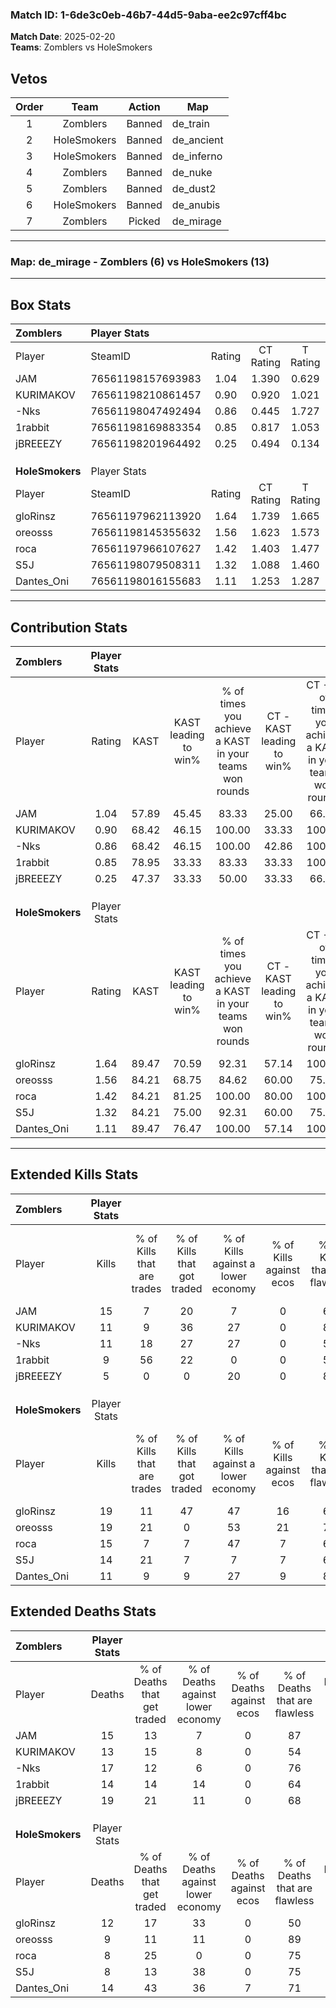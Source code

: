 ### Match ID: 1-6de3c0eb-46b7-44d5-9aba-ee2c97cff4bc  
**Match Date**: 2025-02-20  
**Teams**: Zomblers vs HoleSmokers  

## Vetos  

| Order | Team | Action | Map |
| :---: | :--: | :----: | --- |
| 1 | Zomblers | Banned | de_train |
| 2 | HoleSmokers | Banned | de_ancient |
| 3 | HoleSmokers | Banned | de_inferno |
| 4 | Zomblers | Banned | de_nuke |
| 5 | Zomblers | Banned | de_dust2 |
| 6 | HoleSmokers | Banned | de_anubis |
| 7 | Zomblers | Picked | de_mirage |

---  

### **Map**: de_mirage - Zomblers (6) vs HoleSmokers (13)  
---  

## Box Stats  

| **Zomblers**    | Player Stats      |        |           |          |       |       |       |         |        |      |     |
| :- | :- | :-: | :-: | :-: | :-: | :-: | :-: | :-: | :-: | :-: | :-: |
| Player          | SteamID           | Rating | CT Rating | T Rating | KAST  |  ADR  | Kills | Assists | Deaths | K/D  | HS% |
| JAM             | 76561198157693983 |  1.04  |   1.390   |  0.629   | 57.89 | 83.4  |  15   |    5    |   15   | 1.00 | 20  |
| KURIMAKOV       | 76561198210861457 |  0.90  |   0.920   |  1.021   | 68.42 | 57.1  |  11   |    4    |   13   | 0.85 | 54  |
| -Nks            | 76561198047492494 |  0.86  |   0.445   |  1.727   | 68.42 | 76.7  |  11   |    6    |   17   | 0.65 | 54  |
| 1rabbit         | 76561198169883354 |  0.85  |   0.817   |  1.053   | 78.95 | 57.1  |   9   |    2    |   14   | 0.64 | 66  |
| jBREEEZY        | 76561198201964492 |  0.25  |   0.494   |  0.134   | 47.37 | 37.8  |   5   |    5    |   19   | 0.26 | 40  |
|                 |                   |        |           |          |       |       |       |         |        |      |     |
|                 |                   |        |           |          |       |       |       |         |        |      |     |
|                 |                   |        |           |          |       |       |       |         |        |      |     |
| **HoleSmokers** | Player Stats      |        |           |          |       |       |       |         |        |      |     |
| Player          | SteamID           | Rating | CT Rating | T Rating | KAST  |  ADR  | Kills | Assists | Deaths | K/D  | HS% |
| gloRinsz        | 76561197962113920 |  1.64  |   1.739   |  1.665   | 89.47 | 116.2 |  19   |    4    |   12   | 1.58 | 52  |
| oreosss         | 76561198145355632 |  1.56  |   1.623   |  1.573   | 84.21 | 84.3  |  19   |    1    |   9    | 2.11 | 42  |
| roca            | 76561197966107627 |  1.42  |   1.403   |  1.477   | 84.21 | 79.6  |  15   |    6    |   8    | 1.88 | 73  |
| S5J             | 76561198079508311 |  1.32  |   1.088   |  1.460   | 84.21 | 69.8  |  14   |    2    |   8    | 1.75 | 71  |
| Dantes_Oni      | 76561198016155683 |  1.11  |   1.253   |  1.287   | 89.47 | 75.5  |  11   |    8    |   14   | 0.79 | 63  |
---  

## Contribution Stats  

| **Zomblers**    | Player Stats |       |                      |                                                        |                           |                                                             |                          |                                                            |
| :- | :-: | :-: | :-: | :-: | :-: | :-: | :-: | :-: |
| Player          |    Rating    | KAST  | KAST leading to win% | % of times you achieve a KAST in your teams won rounds | CT - KAST leading to win% | CT - % of times you achieve a KAST in your teams won rounds | T - KAST leading to win% | T - % of times you achieve a KAST in your teams won rounds |
| JAM             |     1.04     | 57.89 |        45.45         |                         83.33                          |           25.00           |                            66.67                            |          100.00          |                           100.00                           |
| KURIMAKOV       |     0.90     | 68.42 |        46.15         |                         100.00                         |           33.33           |                           100.00                            |          75.00           |                           100.00                           |
| -Nks            |     0.86     | 68.42 |        46.15         |                         100.00                         |           42.86           |                           100.00                            |          50.00           |                           100.00                           |
| 1rabbit         |     0.85     | 78.95 |        33.33         |                         83.33                          |           33.33           |                           100.00                            |          33.33           |                           66.67                            |
| jBREEEZY        |     0.25     | 47.37 |        33.33         |                         50.00                          |           33.33           |                            66.67                            |          33.33           |                           33.33                            |
|                 |              |       |                      |                                                        |                           |                                                             |                          |                                                            |
|                 |              |       |                      |                                                        |                           |                                                             |                          |                                                            |
|                 |              |       |                      |                                                        |                           |                                                             |                          |                                                            |
| **HoleSmokers** | Player Stats |       |                      |                                                        |                           |                                                             |                          |                                                            |
| Player          |    Rating    | KAST  | KAST leading to win% | % of times you achieve a KAST in your teams won rounds | CT - KAST leading to win% | CT - % of times you achieve a KAST in your teams won rounds | T - KAST leading to win% | T - % of times you achieve a KAST in your teams won rounds |
| gloRinsz        |     1.64     | 89.47 |        70.59         |                         92.31                          |           57.14           |                           100.00                            |          80.00           |                           88.89                            |
| oreosss         |     1.56     | 84.21 |        68.75         |                         84.62                          |           60.00           |                            75.00                            |          72.73           |                           88.89                            |
| roca            |     1.42     | 84.21 |        81.25         |                         100.00                         |           80.00           |                           100.00                            |          81.82           |                           100.00                           |
| S5J             |     1.32     | 84.21 |        75.00         |                         92.31                          |           60.00           |                            75.00                            |          81.82           |                           100.00                           |
| Dantes_Oni      |     1.11     | 89.47 |        76.47         |                         100.00                         |           57.14           |                           100.00                            |          90.00           |                           100.00                           |
---  

## Extended Kills Stats  

| **Zomblers**    | Player Stats |                            |                            |                                    |                         |                              |                                 |                                       |                    |           |
| :- | :-: | :-: | :-: | :-: | :-: | :-: | :-: | :-: | :-: | :-: |
| Player          |    Kills     | % of Kills that are trades | % of Kills that got traded | % of Kills against a lower economy | % of Kills against ecos | % of Kills that are flawless | % of Kills that are close duels | % of Kills that are assisted by flash | Pistol Round Kills | AWP Kills |
| JAM             |      15      |             7              |             20             |                 7                  |            0            |              67              |               13                |                   0                   |         9          |     0     |
| KURIMAKOV       |      11      |             9              |             36             |                 27                 |            0            |              82              |                0                |                   9                   |         0          |     0     |
| -Nks            |      11      |             18             |             27             |                 27                 |            0            |              55              |                9                |                   9                   |         0          |     1     |
| 1rabbit         |      9       |             56             |             22             |                 0                  |            0            |              56              |               33                |                   0                   |         0          |     1     |
| jBREEEZY        |      5       |             0              |             0              |                 20                 |            0            |              80              |                0                |                   0                   |         0          |     0     |
|                 |              |                            |                            |                                    |                         |                              |                                 |                                       |                    |           |
|                 |              |                            |                            |                                    |                         |                              |                                 |                                       |                    |           |
|                 |              |                            |                            |                                    |                         |                              |                                 |                                       |                    |           |
| **HoleSmokers** | Player Stats |                            |                            |                                    |                         |                              |                                 |                                       |                    |           |
| Player          |    Kills     | % of Kills that are trades | % of Kills that got traded | % of Kills against a lower economy | % of Kills against ecos | % of Kills that are flawless | % of Kills that are close duels | % of Kills that are assisted by flash | Pistol Round Kills | AWP Kills |
| gloRinsz        |      19      |             11             |             47             |                 47                 |           16            |              68              |               11                |                   0                   |         0          |     1     |
| oreosss         |      19      |             21             |             0              |                 53                 |           21            |              79              |               11                |                   0                   |         6          |     2     |
| roca            |      15      |             7              |             7              |                 47                 |            7            |              60              |               13                |                   0                   |         0          |     2     |
| S5J             |      14      |             21             |             7              |                 7                  |            7            |              64              |               14                |                  14                   |         0          |     4     |
| Dantes_Oni      |      11      |             9              |             9              |                 27                 |            9            |              82              |                0                |                   9                   |         0          |     1     |
## Extended Deaths Stats  

| **Zomblers**    | Player Stats |                             |                                   |                          |                               |                            |                           |               |
| :- | :-: | :-: | :-: | :-: | :-: | :-: | :-: | :-: |
| Player          |    Deaths    | % of Deaths that get traded | % of Deaths against lower economy | % of Deaths against ecos | % of Deaths that are flawless | % of Deaths that are close | % of Deaths while blinded | Deaths to AWP |
| JAM             |      15      |             13              |                 7                 |            0             |              87               |             7              |             7             |       1       |
| KURIMAKOV       |      13      |             15              |                 8                 |            0             |              54               |             15             |             0             |       1       |
| -Nks            |      17      |             12              |                 6                 |            0             |              76               |             6              |             0             |       2       |
| 1rabbit         |      14      |             14              |                14                 |            0             |              64               |             14             |             0             |       1       |
| jBREEEZY        |      19      |             21              |                11                 |            0             |              68               |             11             |            11             |       1       |
|                 |              |                             |                                   |                          |                               |                            |                           |               |
|                 |              |                             |                                   |                          |                               |                            |                           |               |
|                 |              |                             |                                   |                          |                               |                            |                           |               |
| **HoleSmokers** | Player Stats |                             |                                   |                          |                               |                            |                           |               |
| Player          |    Deaths    | % of Deaths that get traded | % of Deaths against lower economy | % of Deaths against ecos | % of Deaths that are flawless | % of Deaths that are close | % of Deaths while blinded | Deaths to AWP |
| gloRinsz        |      12      |             17              |                33                 |            0             |              50               |             8              |             0             |       1       |
| oreosss         |      9       |             11              |                11                 |            0             |              89               |             11             |             0             |       2       |
| roca            |      8       |             25              |                 0                 |            0             |              75               |             13             |            13             |       3       |
| S5J             |      8       |             13              |                38                 |            0             |              75               |             0              |             0             |       1       |
| Dantes_Oni      |      14      |             43              |                36                 |            7             |              71               |             21             |             7             |       2       |
